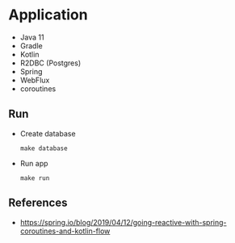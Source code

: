 # Application

- Java 11
- Gradle
- Kotlin
- R2DBC (Postgres)
- Spring
- WebFlux
- coroutines

## Run

- Create database
  ```shell
  make database
  ```

- Run app 
  ```shell
  make run
  ```

## References
- https://spring.io/blog/2019/04/12/going-reactive-with-spring-coroutines-and-kotlin-flow
